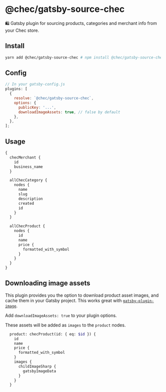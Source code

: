 # @chec/gatsby-source-chec

🛍 Gatsby plugin for sourcing products, categories and merchant info from your Chec store.


## Install

```bash
yarn add @chec/gatsby-source-chec # npm install @chec/gatsby-source-chec
```

## Config

```js
// In your gatsby-config.js
plugins: [
  {
    resolve: `@chec/gatsby-source-chec`,
    options: {
      publicKey: '...',
      downloadImageAssets: true, // false by default
    },
  },
];
```

## Usage

```graphql
{
  checMerchant {
    id
    business_name
  }

  allChecCategory {
    nodes {
      name
      slug
      description
      created
      id
    }
  }

  allChecProduct {
    nodes {
      id
      name
      price {
        formatted_with_symbol
      }
    }
  }
}
```

## Downloading image assets

This plugin provides you the option to download product asset images, and cache them in your Gatsby project. This works great with [`gatsby-plugin-image`](https://www.gatsbyjs.com/plugins/gatsby-plugin-image/).

Add `downloadImageAssets: true` to your plugin options.

These assets will be added as `images` to the `product` nodes.


```graphql
  product: checProduct(id: { eq: $id }) {
    id
    name
    price {
      formatted_with_symbol
    }
    images {
      childImageSharp {
        gatsbyImageData
      }
    }
  }
```